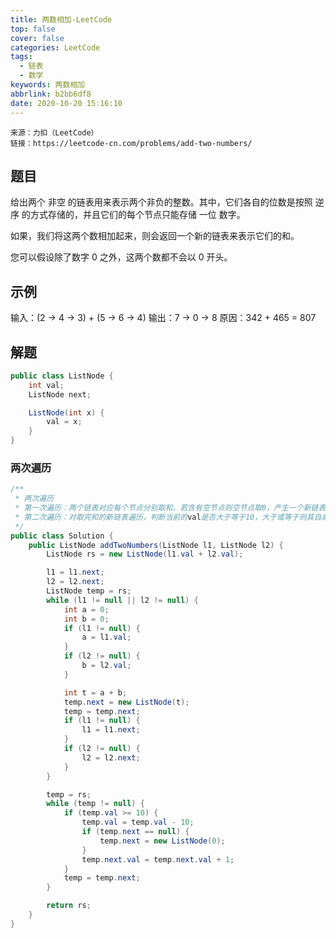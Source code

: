 ```yaml
---
title: 两数相加-LeetCode
top: false
cover: false
categories: LeetCode
tags:
  - 链表
  - 数学
keywords: 两数相加
abbrlink: b2bb6df8
date: 2020-10-20 15:16:10
---
```


    来源：力扣（LeetCode）
    链接：https://leetcode-cn.com/problems/add-two-numbers/

## 题目
给出两个 非空 的链表用来表示两个非负的整数。其中，它们各自的位数是按照 逆序 的方式存储的，并且它们的每个节点只能存储 一位 数字。

如果，我们将这两个数相加起来，则会返回一个新的链表来表示它们的和。

您可以假设除了数字 0 之外，这两个数都不会以 0 开头。


## 示例
输入：(2 -> 4 -> 3) + (5 -> 6 -> 4)
输出：7 -> 0 -> 8
原因：342 + 465 = 807

## 解题
```java
public class ListNode {
    int val;
    ListNode next;

    ListNode(int x) {
        val = x;
    }
}
```
### 两次遍历
```java
/**
 * 两次遍历
 * 第一次遍历：两个链表对应每个节点分别取和，若含有空节点则空节点取0，产生一个新链表。
 * 第二次遍历：对取完和的新链表遍历，判断当前的val是否大于等于10，大于或等于则其自身-10其next加1，若next为空则新建0节点。
 */
public class Solution {
    public ListNode addTwoNumbers(ListNode l1, ListNode l2) {
        ListNode rs = new ListNode(l1.val + l2.val);

        l1 = l1.next;
        l2 = l2.next;
        ListNode temp = rs;
        while (l1 != null || l2 != null) {
            int a = 0;
            int b = 0;
            if (l1 != null) {
                a = l1.val;
            }
            if (l2 != null) {
                b = l2.val;
            }

            int t = a + b;
            temp.next = new ListNode(t);
            temp = temp.next;
            if (l1 != null) {
                l1 = l1.next;
            }
            if (l2 != null) {
                l2 = l2.next;
            }
        }

        temp = rs;
        while (temp != null) {
            if (temp.val >= 10) {
                temp.val = temp.val - 10;
                if (temp.next == null) {
                    temp.next = new ListNode(0);
                }
                temp.next.val = temp.next.val + 1;
            }
            temp = temp.next;
        }

        return rs;
    }
}
```
